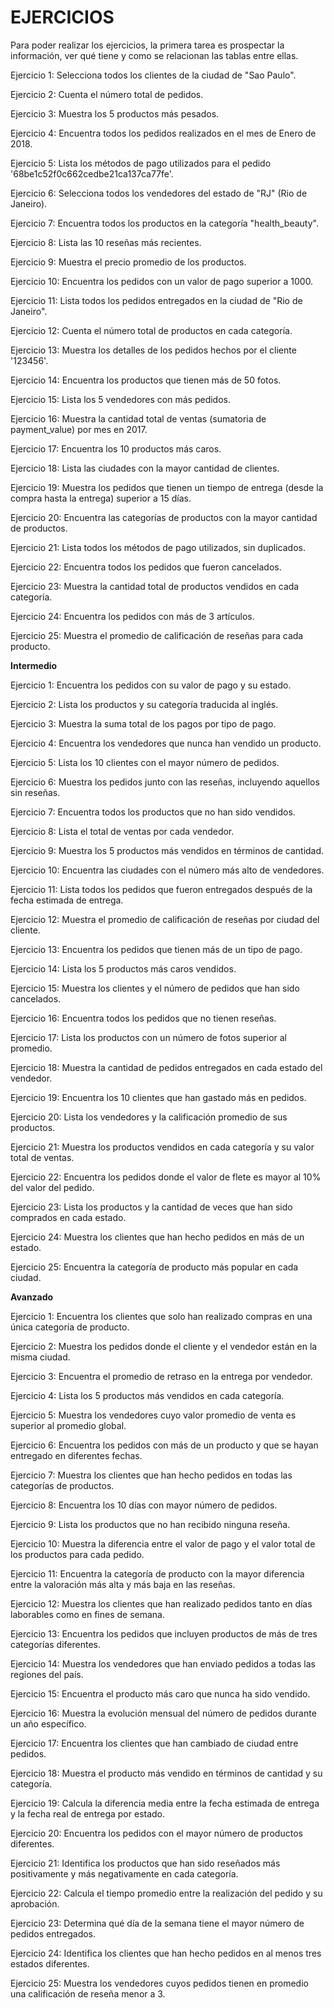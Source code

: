 # EJERCICIOS

Para poder realizar los ejercicios, la primera tarea es prospectar la información, ver qué tiene y como se relacionan las tablas entre ellas.

Ejercicio 1: Selecciona todos los clientes de la ciudad de "Sao Paulo".

Ejercicio 2: Cuenta el número total de pedidos.

Ejercicio 3: Muestra los 5 productos más pesados.

Ejercicio 4: Encuentra todos los pedidos realizados en el mes de Enero de 2018.

Ejercicio 5: Lista los métodos de pago utilizados para el pedido '68be1c52f0c662cedbe21ca137ca77fe'.

Ejercicio 6: Selecciona todos los vendedores del estado de "RJ" (Rio de Janeiro).

Ejercicio 7: Encuentra todos los productos en la categoría "health_beauty".

Ejercicio 8: Lista las 10 reseñas más recientes.

Ejercicio 9: Muestra el precio promedio de los productos.

Ejercicio 10: Encuentra los pedidos con un valor de pago superior a 1000.

Ejercicio 11: Lista todos los pedidos entregados en la ciudad de "Rio de Janeiro".

Ejercicio 12: Cuenta el número total de productos en cada categoría.

Ejercicio 13: Muestra los detalles de los pedidos hechos por el cliente '123456'.

Ejercicio 14: Encuentra los productos que tienen más de 50 fotos.

Ejercicio 15: Lista los 5 vendedores con más pedidos.

Ejercicio 16: Muestra la cantidad total de ventas (sumatoria de payment_value) por mes en 2017.

Ejercicio 17: Encuentra los 10 productos más caros.

Ejercicio 18: Lista las ciudades con la mayor cantidad de clientes.

Ejercicio 19: Muestra los pedidos que tienen un tiempo de entrega (desde la compra hasta la entrega) superior a 15 días.

Ejercicio 20: Encuentra las categorías de productos con la mayor cantidad de productos.

Ejercicio 21: Lista todos los métodos de pago utilizados, sin duplicados.

Ejercicio 22: Encuentra todos los pedidos que fueron cancelados.

Ejercicio 23: Muestra la cantidad total de productos vendidos en cada categoría.

Ejercicio 24: Encuentra los pedidos con más de 3 artículos.

Ejercicio 25: Muestra el promedio de calificación de reseñas para cada producto.

**Intermedio**

Ejercicio 1: Encuentra los pedidos con su valor de pago y su estado.

Ejercicio 2: Lista los productos y su categoría traducida al inglés.

Ejercicio 3: Muestra la suma total de los pagos por tipo de pago.

Ejercicio 4: Encuentra los vendedores que nunca han vendido un producto.

Ejercicio 5: Lista los 10 clientes con el mayor número de pedidos.

Ejercicio 6: Muestra los pedidos junto con las reseñas, incluyendo aquellos sin reseñas.

Ejercicio 7: Encuentra todos los productos que no han sido vendidos.

Ejercicio 8: Lista el total de ventas por cada vendedor.

Ejercicio 9: Muestra los 5 productos más vendidos en términos de cantidad.

Ejercicio 10: Encuentra las ciudades con el número más alto de vendedores.

Ejercicio 11: Lista todos los pedidos que fueron entregados después de la fecha estimada de entrega.

Ejercicio 12: Muestra el promedio de calificación de reseñas por ciudad del cliente.

Ejercicio 13: Encuentra los pedidos que tienen más de un tipo de pago.

Ejercicio 14: Lista los 5 productos más caros vendidos.

Ejercicio 15: Muestra los clientes y el número de pedidos que han sido cancelados.

Ejercicio 16: Encuentra todos los pedidos que no tienen reseñas.

Ejercicio 17: Lista los productos con un número de fotos superior al promedio.

Ejercicio 18: Muestra la cantidad de pedidos entregados en cada estado del vendedor.

Ejercicio 19: Encuentra los 10 clientes que han gastado más en pedidos.

Ejercicio 20: Lista los vendedores y la calificación promedio de sus productos.

Ejercicio 21: Muestra los productos vendidos en cada categoría y su valor total de ventas.

Ejercicio 22: Encuentra los pedidos donde el valor de flete es mayor al 10% del valor del pedido.

Ejercicio 23: Lista los productos y la cantidad de veces que han sido comprados en cada estado.

Ejercicio 24: Muestra los clientes que han hecho pedidos en más de un estado.

Ejercicio 25: Encuentra la categoría de producto más popular en cada ciudad.

**Avanzado**

Ejercicio 1: Encuentra los clientes que solo han realizado compras en una única categoría de producto.

Ejercicio 2: Muestra los pedidos donde el cliente y el vendedor están en la misma ciudad.

Ejercicio 3: Encuentra el promedio de retraso en la entrega por vendedor.

Ejercicio 4: Lista los 5 productos más vendidos en cada categoría.

Ejercicio 5: Muestra los vendedores cuyo valor promedio de venta es superior al promedio global.

Ejercicio 6: Encuentra los pedidos con más de un producto y que se hayan entregado en diferentes fechas.

Ejercicio 7: Muestra los clientes que han hecho pedidos en todas las categorías de productos.

Ejercicio 8: Encuentra los 10 días con mayor número de pedidos.

Ejercicio 9: Lista los productos que no han recibido ninguna reseña.

Ejercicio 10: Muestra la diferencia entre el valor de pago y el valor total de los productos para cada pedido.

Ejercicio 11: Encuentra la categoría de producto con la mayor diferencia entre la valoración más alta y más baja en las reseñas.

Ejercicio 12: Muestra los clientes que han realizado pedidos tanto en días laborables como en fines de semana.

Ejercicio 13: Encuentra los pedidos que incluyen productos de más de tres categorías diferentes.

Ejercicio 14: Muestra los vendedores que han enviado pedidos a todas las regiones del país.

Ejercicio 15: Encuentra el producto más caro que nunca ha sido vendido.

Ejercicio 16: Muestra la evolución mensual del número de pedidos durante un año específico.

Ejercicio 17: Encuentra los clientes que han cambiado de ciudad entre pedidos.

Ejercicio 18: Muestra el producto más vendido en términos de cantidad y su categoría.

Ejercicio 19: Calcula la diferencia media entre la fecha estimada de entrega y la fecha real de entrega por estado.

Ejercicio 20: Encuentra los pedidos con el mayor número de productos diferentes.

Ejercicio 21: Identifica los productos que han sido reseñados más positivamente y más negativamente en cada categoría.

Ejercicio 22: Calcula el tiempo promedio entre la realización del pedido y su aprobación.

Ejercicio 23: Determina qué día de la semana tiene el mayor número de pedidos entregados.

Ejercicio 24: Identifica los clientes que han hecho pedidos en al menos tres estados diferentes.

Ejercicio 25: Muestra los vendedores cuyos pedidos tienen en promedio una calificación de reseña menor a 3.
